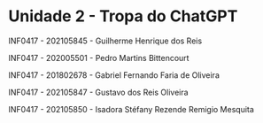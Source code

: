 # Unidade 2 - Tropa do ChatGPT

INF0417 - 202105845 - Guilherme Henrique dos Reis

INF0417 - 202005501 - Pedro Martins Bittencourt

INF0417 - 201802678 - Gabriel Fernando Faria de Oliveira

INF0417 - 202105847 - Gustavo dos Reis Oliveira

INF0417 - 202105850 - Isadora Stéfany Rezende Remigio Mesquita
